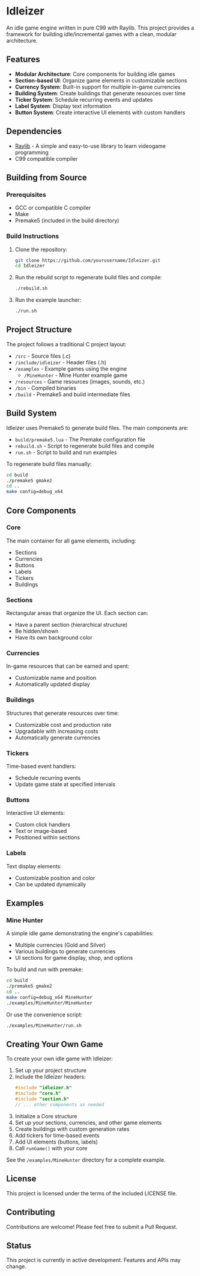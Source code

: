 # Idleizer

An idle game engine written in pure C99 with Raylib. This project provides a framework for building idle/incremental games with a clean, modular architecture.

## Features

- **Modular Architecture**: Core components for building idle games
- **Section-based UI**: Organize game elements in customizable sections
- **Currency System**: Built-in support for multiple in-game currencies
- **Building System**: Create buildings that generate resources over time
- **Ticker System**: Schedule recurring events and updates
- **Label System**: Display text information
- **Button System**: Create interactive UI elements with custom handlers

## Dependencies

- [Raylib](https://www.raylib.com/) - A simple and easy-to-use library to learn videogame programming
- C99 compatible compiler

## Building from Source

### Prerequisites

- GCC or compatible C compiler
- Make
- Premake5 (included in the build directory)

### Build Instructions

1. Clone the repository:
   ```bash
   git clone https://github.com/yourusername/Idleizer.git
   cd Idleizer
   ```

2. Run the rebuild script to regenerate build files and compile:
   ```bash
   ./rebuild.sh
   ```

3. Run the example launcher:
   ```bash
   ./run.sh
   ```

## Project Structure

The project follows a traditional C project layout:

- `/src` - Source files (.c)
- `/include/idleizer` - Header files (.h)
- `/examples` - Example games using the engine
  - `/MineHunter` - Mine Hunter example game
- `/resources` - Game resources (images, sounds, etc.)
- `/bin` - Compiled binaries
- `/build` - Premake5 and build intermediate files

## Build System

Idleizer uses Premake5 to generate build files. The main components are:

- `build/premake5.lua` - The Premake configuration file
- `rebuild.sh` - Script to regenerate build files and compile
- `run.sh` - Script to build and run examples

To regenerate build files manually:

```bash
cd build
./premake5 gmake2
cd ..
make config=debug_x64
```

## Core Components

### Core

The main container for all game elements, including:
- Sections
- Currencies
- Buttons
- Labels
- Tickers
- Buildings

### Sections

Rectangular areas that organize the UI. Each section can:
- Have a parent section (hierarchical structure)
- Be hidden/shown
- Have its own background color

### Currencies

In-game resources that can be earned and spent:
- Customizable name and position
- Automatically updated display

### Buildings

Structures that generate resources over time:
- Customizable cost and production rate
- Upgradable with increasing costs
- Automatically generate currencies

### Tickers

Time-based event handlers:
- Schedule recurring events
- Update game state at specified intervals

### Buttons

Interactive UI elements:
- Custom click handlers
- Text or image-based
- Positioned within sections

### Labels

Text display elements:
- Customizable position and color
- Can be updated dynamically

## Examples

### Mine Hunter

A simple idle game demonstrating the engine's capabilities:
- Multiple currencies (Gold and Silver)
- Various buildings to generate currencies
- UI sections for game display, shop, and options

To build and run with premake:

```bash
cd build
./premake5 gmake2
cd ..
make config=debug_x64 MineHunter
./examples/MineHunter/MineHunter
```

Or use the convenience script:

```bash
./examples/MineHunter/run.sh
```

## Creating Your Own Game

To create your own idle game with Idleizer:

1. Set up your project structure
2. Include the Idleizer headers:
   ```c
   #include "idleizer.h"
   #include "core.h"
   #include "section.h"
   // ... other components as needed
   ```
3. Initialize a Core structure
4. Set up your sections, currencies, and other game elements
5. Create buildings with custom generation rates
6. Add tickers for time-based events
7. Add UI elements (buttons, labels)
8. Call `runGame()` with your core

See the `/examples/MineHunter` directory for a complete example.

## License

This project is licensed under the terms of the included LICENSE file.

## Contributing

Contributions are welcome! Please feel free to submit a Pull Request.

## Status

This project is currently in active development. Features and APIs may change.
